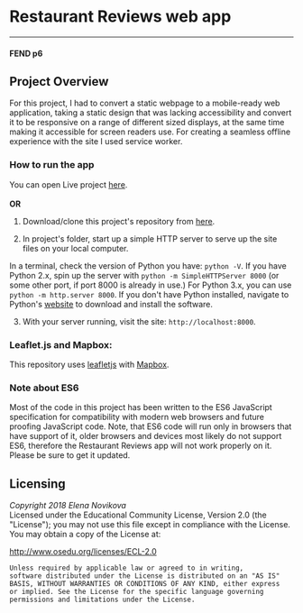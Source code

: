 # Restaurant Reviews web app
---
#### FEND p6

## Project Overview

For this project, I had to convert a static webpage to a mobile-ready web application, taking a static design that was lacking accessibility and convert it to be responsive on a range of different sized displays, at the same time making it accessible for screen readers use. For creating a seamless offline experience with the site I used service worker.

### How to run the app

You can open Live project [here](https://elenanovikova.github.io/Restaurant-Reviews/). <br>
<br> **OR** <br>
1. Download/clone this project's repository from [here](https://github.com/ElenaNovikova/Restaurant-Reviews/).

2. In project's folder, start up a simple HTTP server to serve up the site files on your local computer.

In a terminal, check the version of Python you have: `python -V`. If you have Python 2.x, spin up the server with `python -m SimpleHTTPServer 8000` (or some other port, if port 8000 is already in use.) For Python 3.x, you can use `python -m http.server 8000`. If you don't have Python installed, navigate to Python's [website](https://www.python.org/) to download and install the software.

3. With your server running, visit the site: `http://localhost:8000`.

### Leaflet.js and Mapbox:

This repository uses [leafletjs](https://leafletjs.com/) with [Mapbox](https://www.mapbox.com/).

### Note about ES6

Most of the code in this project has been written to the ES6 JavaScript specification for compatibility with modern web browsers and future proofing JavaScript code. Note, that ES6 code will run only in browsers that have support of it, older browsers and devices most likely do not support ES6, therefore the Restaurant Reviews app will not work properly on it. Please be sure to get it updated.

## Licensing
*Copyright 2018 Elena Novikova* <br>
Licensed under the Educational Community License, Version 2.0 (the "License"); you may not use this file except in compliance with the License. You may obtain a copy of the License at:

http://www.osedu.org/licenses/ECL-2.0

	Unless required by applicable law or agreed to in writing,
	software distributed under the License is distributed on an "AS IS"
	BASIS, WITHOUT WARRANTIES OR CONDITIONS OF ANY KIND, either express
	or implied. See the License for the specific language governing
	permissions and limitations under the License.

